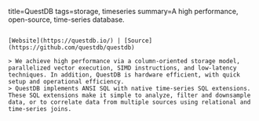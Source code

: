 title=QuestDB
tags=storage, timeseries
summary=A high performance, open-source, time-series database.
~~~~~~

[Website](https://questdb.io/) | [Source](https://github.com/questdb/questdb)

> We achieve high performance via a column-oriented storage model, parallelized vector execution, SIMD instructions, and low-latency techniques. In addition, QuestDB is hardware efficient, with quick setup and operational efficiency.
> QuestDB implements ANSI SQL with native time-series SQL extensions. These SQL extensions make it simple to analyze, filter and downsample data, or to correlate data from multiple sources using relational and time-series joins.

